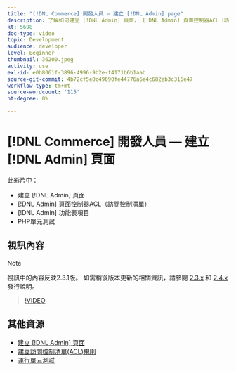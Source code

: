 ```yaml
---
title: "[!DNL Commerce] 開發人員 — 建立 [!DNL Admin] page"
description: 了解如何建立 [!DNL Admin] 頁面， [!DNL Admin] 頁面控制器ACL（訪問控制清單），並進行單元測試。
kt: 5698
doc-type: video
topic: Development
audience: developer
level: Beginner
thumbnail: 36200.jpeg
activity: use
exl-id: e0b8061f-3896-4996-9b2e-f4171b6b1aab
source-git-commit: 4b72cf5e0c49690fe44776a6e4c682eb3c316e47
workflow-type: tm+mt
source-wordcount: '115'
ht-degree: 0%

---
```


# [!DNL Commerce] 開發人員 — 建立 [!DNL Admin] 頁面

此影片中：

- 建立 [!DNL Admin] 頁面
- [!DNL Admin] 頁面控制器ACL（訪問控制清單）
- [!DNL Admin] 功能表項目
- PHP單元測試

## 視訊內容

>[!NOTE]
>
>視訊中的內容反映2.3.1版。 如需稍後版本更新的相關資訊，請參閱 [ 2.3.x](https://devdocs.magento.com/guides/v2.3/release-notes/bk-release-notes.html) 和 [2.4.x](https://devdocs.magento.com/guides/v2.4/release-notes/bk-release-notes.html) 發行說明。

>[!VIDEO](https://video.tv.adobe.com/v/36200?quality=12&learn=on)

## 其他資源

- [建立 [!DNL Admin] 頁面](https://devdocs.magento.com/guides/v2.4/ext-best-practices/extension-coding/example-module-adminpage.html)
- [建立訪問控制清單(ACL)規則](https://devdocs.magento.com/guides/v2.4/ext-best-practices/tutorials/create-access-control-list-rule.html)
- [運行單元測試](https://devdocs.magento.com/guides/v2.4/test/unit/unit_test_execution.html)
